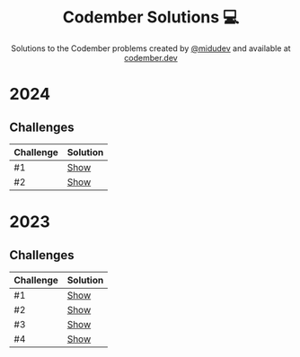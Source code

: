 <div align="center">

# Codember Solutions :computer:

Solutions to the Codember problems created by [@midudev](https://github.com/midudev/) and available at [codember.dev](https://codember.dev/)

</div>

# 2024

## Challenges

| Challenge | Solution                                                          |
|-----------|-------------------------------------------------------------------|
| #1        | [Show](src/main/java/dev/asjordi/solutions24/ch01/Challenge.java) |
| #2        | [Show](src/main/java/dev/asjordi/solutions24/ch02/Challenge.java) |

# 2023

## Challenges

| Challenge | Solution                                                            |
|-----------|---------------------------------------------------------------------|
| #1        | [Show](src/main/java/dev/asjordi/solutions23/ch01/Challenge01.java)   |
| #2        | [Show](src/main/java/dev/asjordi/solutions23/ch02/MiniCompiler.java)  |
| #3        | [Show](src/main/java/dev/asjordi/solutions23/ch03/SpyEncryption.java) |
| #4        | [Show](src/main/java/dev/asjordi/solutions23/ch04/FileSystem.java)    |
